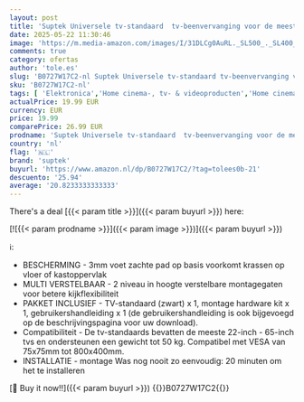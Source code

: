 ```yaml
---
layout: post
title: 'Suptek Universele tv-standaard  tv-beenvervanging voor de meeste 22-65 inch LCD/LED/OLED/Plasma-tv s  verstelbare tafelpoten voor plat en gebogen scherm  VESA tot 800 x 400 mm  capaciteit 50 kg'
date: 2025-05-22 11:30:46
image: 'https://m.media-amazon.com/images/I/31DLCg0AuRL._SL500_._SL400_.jpg'
comments: true
category: ofertas
author: 'tole.es'
slug: 'B0727W17C2-nl Suptek Universele tv-standaard tv-beenvervanging voor de...'
sku: 'B0727W17C2-nl'
tags: [ 'Elektronica','Home cinema-, tv- & videoproducten','Home cinema-videoaccessoires','TV standaards','Tv-standaards & -muurbeugels','suptek','🇳🇱', ]
actualPrice: 19.99 EUR
currency: EUR
price: 19.99
comparePrice: 26.99 EUR
prodname: 'Suptek Universele tv-standaard  tv-beenvervanging voor de meeste 22-65 inch LCD/LED/OLED/Plasma-tv s  verstelbare tafelpoten voor plat en gebogen scherm  VESA tot 800 x 400 mm  capaciteit 50 kg'
country: 'nl'
flag: '🇳🇱'
brand: 'suptek'
buyurl: 'https://www.amazon.nl/dp/B0727W17C2/?tag=tolees0b-21'
descuento: '25.94'
average: '20.8233333333333'
---
```


There's a deal [{{< param title >}}]({{< param buyurl >}})  here:

[![{{< param prodname >}}]({{< param image >}})]({{< param buyurl >}})

ℹ️:

- BESCHERMING - 3mm voet zachte pad op basis voorkomt krassen op vloer of kastoppervlak
- MULTI VERSTELBAAR - 2 niveau in hoogte verstelbare montagegaten voor betere kijkflexibiliteit
- PAKKET INCLUSIEF - TV-standaard (zwart) x 1, montage hardware kit x 1, gebruikershandleiding x 1 (de gebruikershandleiding is ook bijgevoegd op de beschrijvingspagina voor uw download).
- Compatibiliteit - De tv-standaards bevatten de meeste 22-inch - 65-inch tvs en ondersteunen een gewicht tot 50 kg. Compatibel met VESA van 75x75mm tot 800x400mm.
- INSTALLATIE - montage Was nog nooit zo eenvoudig: 20 minuten om het te installeren

[🛒 Buy it now!!]({{< param buyurl >}})
{{<world>}}B0727W17C2{{</world>}}
